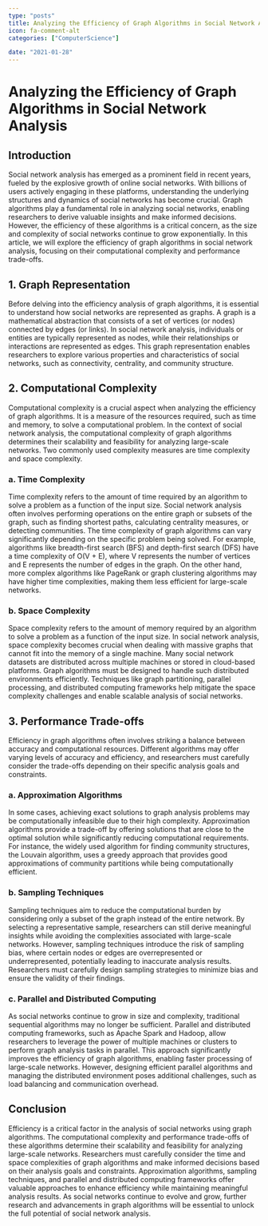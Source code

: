 ```yaml
---
type: "posts"
title: Analyzing the Efficiency of Graph Algorithms in Social Network Analysis
icon: fa-comment-alt
categories: ["ComputerScience"]

date: "2021-01-28"
---
```




# Analyzing the Efficiency of Graph Algorithms in Social Network Analysis

## Introduction
Social network analysis has emerged as a prominent field in recent years, fueled by the explosive growth of online social networks. With billions of users actively engaging in these platforms, understanding the underlying structures and dynamics of social networks has become crucial. Graph algorithms play a fundamental role in analyzing social networks, enabling researchers to derive valuable insights and make informed decisions. However, the efficiency of these algorithms is a critical concern, as the size and complexity of social networks continue to grow exponentially. In this article, we will explore the efficiency of graph algorithms in social network analysis, focusing on their computational complexity and performance trade-offs.

## 1. Graph Representation
Before delving into the efficiency analysis of graph algorithms, it is essential to understand how social networks are represented as graphs. A graph is a mathematical abstraction that consists of a set of vertices (or nodes) connected by edges (or links). In social network analysis, individuals or entities are typically represented as nodes, while their relationships or interactions are represented as edges. This graph representation enables researchers to explore various properties and characteristics of social networks, such as connectivity, centrality, and community structure.

## 2. Computational Complexity
Computational complexity is a crucial aspect when analyzing the efficiency of graph algorithms. It is a measure of the resources required, such as time and memory, to solve a computational problem. In the context of social network analysis, the computational complexity of graph algorithms determines their scalability and feasibility for analyzing large-scale networks. Two commonly used complexity measures are time complexity and space complexity.

### a. Time Complexity
Time complexity refers to the amount of time required by an algorithm to solve a problem as a function of the input size. Social network analysis often involves performing operations on the entire graph or subsets of the graph, such as finding shortest paths, calculating centrality measures, or detecting communities. The time complexity of graph algorithms can vary significantly depending on the specific problem being solved. For example, algorithms like breadth-first search (BFS) and depth-first search (DFS) have a time complexity of O(V + E), where V represents the number of vertices and E represents the number of edges in the graph. On the other hand, more complex algorithms like PageRank or graph clustering algorithms may have higher time complexities, making them less efficient for large-scale networks.

### b. Space Complexity
Space complexity refers to the amount of memory required by an algorithm to solve a problem as a function of the input size. In social network analysis, space complexity becomes crucial when dealing with massive graphs that cannot fit into the memory of a single machine. Many social network datasets are distributed across multiple machines or stored in cloud-based platforms. Graph algorithms must be designed to handle such distributed environments efficiently. Techniques like graph partitioning, parallel processing, and distributed computing frameworks help mitigate the space complexity challenges and enable scalable analysis of social networks.

## 3. Performance Trade-offs
Efficiency in graph algorithms often involves striking a balance between accuracy and computational resources. Different algorithms may offer varying levels of accuracy and efficiency, and researchers must carefully consider the trade-offs depending on their specific analysis goals and constraints.

### a. Approximation Algorithms
In some cases, achieving exact solutions to graph analysis problems may be computationally infeasible due to their high complexity. Approximation algorithms provide a trade-off by offering solutions that are close to the optimal solution while significantly reducing computational requirements. For instance, the widely used algorithm for finding community structures, the Louvain algorithm, uses a greedy approach that provides good approximations of community partitions while being computationally efficient.

### b. Sampling Techniques
Sampling techniques aim to reduce the computational burden by considering only a subset of the graph instead of the entire network. By selecting a representative sample, researchers can still derive meaningful insights while avoiding the complexities associated with large-scale networks. However, sampling techniques introduce the risk of sampling bias, where certain nodes or edges are overrepresented or underrepresented, potentially leading to inaccurate analysis results. Researchers must carefully design sampling strategies to minimize bias and ensure the validity of their findings.

### c. Parallel and Distributed Computing
As social networks continue to grow in size and complexity, traditional sequential algorithms may no longer be sufficient. Parallel and distributed computing frameworks, such as Apache Spark and Hadoop, allow researchers to leverage the power of multiple machines or clusters to perform graph analysis tasks in parallel. This approach significantly improves the efficiency of graph algorithms, enabling faster processing of large-scale networks. However, designing efficient parallel algorithms and managing the distributed environment poses additional challenges, such as load balancing and communication overhead.

## Conclusion
Efficiency is a critical factor in the analysis of social networks using graph algorithms. The computational complexity and performance trade-offs of these algorithms determine their scalability and feasibility for analyzing large-scale networks. Researchers must carefully consider the time and space complexities of graph algorithms and make informed decisions based on their analysis goals and constraints. Approximation algorithms, sampling techniques, and parallel and distributed computing frameworks offer valuable approaches to enhance efficiency while maintaining meaningful analysis results. As social networks continue to evolve and grow, further research and advancements in graph algorithms will be essential to unlock the full potential of social network analysis.